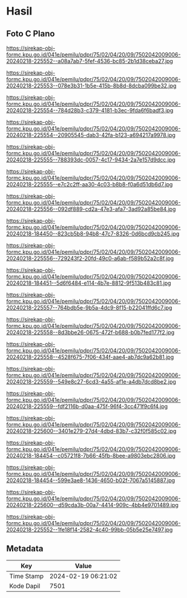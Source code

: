 # Hasil

## Foto C Plano

https://sirekap-obj-formc.kpu.go.id/041e/pemilu/pdpr/75/02/04/20/09/7502042009006-20240218-225552--a08a7ab7-5fef-4536-bc85-2b1d38ceba27.jpg

https://sirekap-obj-formc.kpu.go.id/041e/pemilu/pdpr/75/02/04/20/09/7502042009006-20240218-225553--078e3b31-1b5e-415b-8b8d-8dcba099be32.jpg

https://sirekap-obj-formc.kpu.go.id/041e/pemilu/pdpr/75/02/04/20/09/7502042009006-20240218-225554--784d28b3-c379-4181-b3ec-9fda6f6badf3.jpg

https://sirekap-obj-formc.kpu.go.id/041e/pemilu/pdpr/75/02/04/20/09/7502042009006-20240218-225554--20905545-dab3-42fa-b123-a694217a9978.jpg

https://sirekap-obj-formc.kpu.go.id/041e/pemilu/pdpr/75/02/04/20/09/7502042009006-20240218-225555--788393dc-0057-4c17-9434-2a7e157d9dcc.jpg

https://sirekap-obj-formc.kpu.go.id/041e/pemilu/pdpr/75/02/04/20/09/7502042009006-20240218-225555--e7c2c2ff-aa30-4c03-b8b8-f0a6d51db6d7.jpg

https://sirekap-obj-formc.kpu.go.id/041e/pemilu/pdpr/75/02/04/20/09/7502042009006-20240218-225556--092df889-cd2a-47e3-afa7-3ad92a85be84.jpg

https://sirekap-obj-formc.kpu.go.id/041e/pemilu/pdpr/75/02/04/20/09/7502042009006-20240218-184450--823cb5b8-94b8-47c7-8326-0d6bcd9cb245.jpg

https://sirekap-obj-formc.kpu.go.id/041e/pemilu/pdpr/75/02/04/20/09/7502042009006-20240218-225556--729243f2-20fd-49c0-a6ab-f589b52a2c8f.jpg

https://sirekap-obj-formc.kpu.go.id/041e/pemilu/pdpr/75/02/04/20/09/7502042009006-20240218-184451--5d6f6484-e114-4b7e-8812-9f513b483c81.jpg

https://sirekap-obj-formc.kpu.go.id/041e/pemilu/pdpr/75/02/04/20/09/7502042009006-20240218-225557--764bdb5e-9b5a-4dc9-8f15-b22041ffd6c7.jpg

https://sirekap-obj-formc.kpu.go.id/041e/pemilu/pdpr/75/02/04/20/09/7502042009006-20240218-225558--8d3bbe26-0675-472f-b688-b0b7fed177f2.jpg

https://sirekap-obj-formc.kpu.go.id/041e/pemilu/pdpr/75/02/04/20/09/7502042009006-20240218-225558--4528f675-7f06-434f-aae4-ab7dc9a62b81.jpg

https://sirekap-obj-formc.kpu.go.id/041e/pemilu/pdpr/75/02/04/20/09/7502042009006-20240218-225559--549e8c27-6cd3-4a55-af1e-a4db7dcd8be2.jpg

https://sirekap-obj-formc.kpu.go.id/041e/pemilu/pdpr/75/02/04/20/09/7502042009006-20240218-225559--fdf2116b-d0aa-475f-96f4-3cc471f9c6f4.jpg

https://sirekap-obj-formc.kpu.go.id/041e/pemilu/pdpr/75/02/04/20/09/7502042009006-20240218-225600--3401e279-27d4-4dbd-83b7-c32f0f585c02.jpg

https://sirekap-obj-formc.kpu.go.id/041e/pemilu/pdpr/75/02/04/20/09/7502042009006-20240218-184454--c05721f8-7b66-45fb-8bee-a9803ebc2806.jpg

https://sirekap-obj-formc.kpu.go.id/041e/pemilu/pdpr/75/02/04/20/09/7502042009006-20240218-184454--599e3ae8-1436-4650-b02f-7067a5145887.jpg

https://sirekap-obj-formc.kpu.go.id/041e/pemilu/pdpr/75/02/04/20/09/7502042009006-20240218-225600--d59cda3b-00a7-4414-909c-4bb4e9701489.jpg

https://sirekap-obj-formc.kpu.go.id/041e/pemilu/pdpr/75/02/04/20/09/7502042009006-20240218-225552--1fe18f14-2582-4c40-99bb-05b5e25e7497.jpg


## Metadata

| Key        | Value               |
| ---------- | ------------------- |
| Time Stamp | 2024-02-19 06:21:02 |
| Kode Dapil | 7501                |



